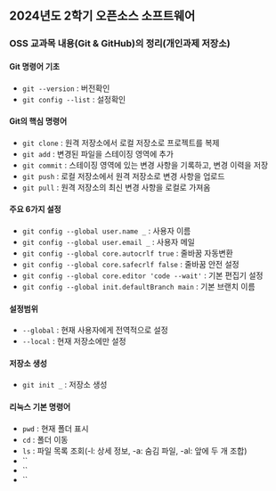 ## 2024년도 2학기 오픈소스 소프트웨어
### OSS 교과목 내용(Git & GitHub)의 정리(개인과제 저장소)

#### Git 명령어 기초
- `git --version` : 버전확인
- `git config --list` : 설정확인

#### Git의 핵심 명령어
- `git clone` : 원격 저장소에서 로컬 저장소로 프로젝트를 복제
- `git add` : 변경된 파일을 스테이징 영역에 추가
- `git commit` : 스테이징 영역에 있는 변경 사항을 기록하고, 변경 이력을 저장
- `git push` : 로컬 저장소에서 원격 저장소로 변경 사항을 업로드
- `git pull` : 원격 저장소의 최신 변경 사항을 로컬로 가져옴

#### 주요 6가지 설정
- `git config --global user.name _` : 사용자 이름
- `git config --global user.email _` : 사용자 메일
- `git config --global core.autocrlf true` : 줄바꿈 자동변환
- `git config --global core.safecrlf false` : 줄바꿈 안전 설정
- `git config --global core.editor 'code --wait'` : 기본 편집기 설정
- `git config --global init.defaultBranch main` : 기본 브랜치 이름

#### 설정범위
- `--global` : 현재 사용자에게 전역적으로 설정
- `--local` : 현재 저장소에만 설정

#### 저장소 생성
- `git init _` : 저장소 생성

#### 리눅스 기본 명령어
- `pwd` : 현재 폴더 표시
- `cd` : 폴더 이동
- `ls` : 파일 목록 조회(-l: 상세 정보, -a: 숨김 파일, -al: 앞에 두 개 조합)
- ``
- ``
- ``
